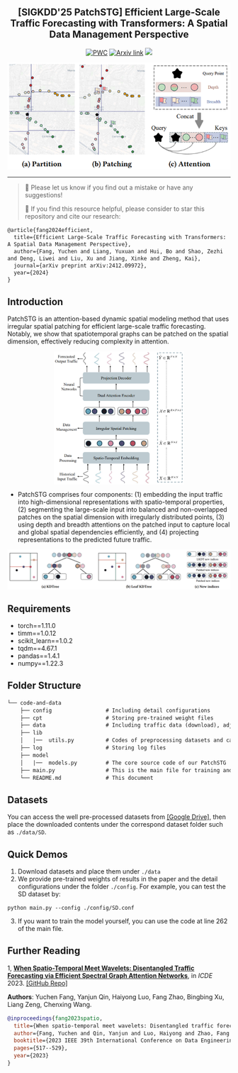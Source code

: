 <div align="center">
  <h2><b> [SIGKDD'25 PatchSTG] Efficient Large-Scale Traffic Forecasting with Transformers: A Spatial Data Management Perspective
 </b></h2>
</div>

<div align="center">

[![PWC](https://img.shields.io/endpoint.svg?url=https://paperswithcode.com/badge/efficient-large-scale-traffic-forecasting/traffic-prediction-on-largest)](https://paperswithcode.com/sota/traffic-prediction-on-largest?p=efficient-large-scale-traffic-forecasting)
[![Arxiv link](https://img.shields.io/static/v1?label=arXiv&message=PatchSTG&color=red&logo=arxiv)](https://arxiv.org/abs/2412.09972)
![](https://img.shields.io/badge/PRs-Welcome-green)

</div>

<div align="center">

<img src="./imgs/sketch.png" width="600">

</div>

---
>
> 🙋 Please let us know if you find out a mistake or have any suggestions!
> 
> 🌟 If you find this resource helpful, please consider to star this repository and cite our research:

```
@article{fang2024efficient,
  title={Efficient Large-Scale Traffic Forecasting with Transformers: A Spatial Data Management Perspective},
  author={Fang, Yuchen and Liang, Yuxuan and Hui, Bo and Shao, Zezhi and Deng, Liwei and Liu, Xu and Jiang, Xinke and Zheng, Kai},
  journal={arXiv preprint arXiv:2412.09972},
  year={2024}
}
```

## Introduction
PatchSTG is an attention-based dynamic spatial modeling method that uses irregular spatial patching for efficient large-scale traffic forecasting.
Notably, we show that spatiotemporal graphs can be patched on the spatial dimension, effectively reducing complexity in attention.

<p align="center">
<img src="./imgs/frame.png" height = "300" alt="" align=center />
</p>

- PatchSTG comprises four components: (1) embedding the input traffic into high-dimensional representations with spatio-temporal properties, (2) segmenting the large-scale input into balanced and non-overlapped patches on the spatial dimension with irregularly distributed points, (3) using depth and breadth attentions on the patched input to capture local and global spatial dependencies efficiently, and (4) projecting representations to the predicted future traffic.

<p align="center">
<img src="./imgs/patching.png"  width="600" alt="" align=center />
</p>

## Requirements
- torch==1.11.0
- timm==1.0.12
- scikit_learn==1.0.2
- tqdm==4.67.1
- pandas==1.4.1
- numpy==1.22.3

## Folder Structure

```tex
└── code-and-data
    ├── config                 # Including detail configurations
    ├── cpt                    # Storing pre-trained weight files
    ├── data                   # Including traffic data (download), adj files (generated), and the meta data
    ├── lib
    │   |──  utils.py          # Codes of preprocessing datasets and calculating metrics
    ├── log                    # Storing log files
    ├── model
    │   |──  models.py         # The core source code of our PatchSTG
    ├── main.py                # This is the main file for training and testing
    └── README.md              # This document
```

## Datasets
You can access the well pre-processed datasets from [[Google Drive]](https://drive.google.com/drive/folders/1BDH1C66BCKBe7ge8G-rBaj1j3p0iR0TC?usp=sharing), then place the downloaded contents under the correspond dataset folder such as `./data/SD`.

## Quick Demos
1. Download datasets and place them under `./data`
2. We provide pre-trained weights of results in the paper and the detail configurations under the folder `./config`. For example, you can test the SD dataset by:

```
python main.py --config ./config/SD.conf
```

3. If you want to train the model yourself, you can use the code at line 262 of the main file.


## Further Reading
1, [**When Spatio-Temporal Meet Wavelets: Disentangled Traffic Forecasting via Efficient Spectral Graph Attention Networks**](https://ieeexplore.ieee.org/abstract/document/10184591), in *ICDE* 2023.
[\[GitHub Repo\]](https://github.com/LMissher/STWave)

**Authors**: Yuchen Fang, Yanjun Qin, Haiyong Luo, Fang Zhao, Bingbing Xu, Liang Zeng, Chenxing Wang.

```bibtex
@inproceedings{fang2023spatio,
  title={When spatio-temporal meet wavelets: Disentangled traffic forecasting via efficient spectral graph attention networks},
  author={Fang, Yuchen and Qin, Yanjun and Luo, Haiyong and Zhao, Fang and Xu, Bingbing and Zeng, Liang and Wang, Chenxing},
  booktitle={2023 IEEE 39th International Conference on Data Engineering (ICDE)},
  pages={517--529},
  year={2023}
}
```
